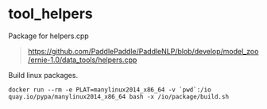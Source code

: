 # tool_helpers
Package for helpers.cpp 

> https://github.com/PaddlePaddle/PaddleNLP/blob/develop/model_zoo/ernie-1.0/data_tools/helpers.cpp

Build linux packages.
```
docker run --rm -e PLAT=manylinux2014_x86_64 -v `pwd`:/io quay.io/pypa/manylinux2014_x86_64 bash -x /io/package/build.sh
```
